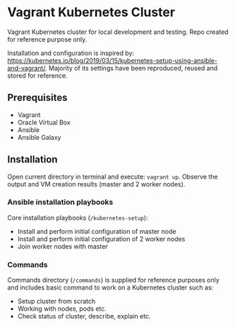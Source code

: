 # Vagrant Kubernetes Cluster
Vagrant Kubernetes cluster for local development and testing. Repo created for reference purpose only.

Installation and configuration is inspired by: https://kubernetes.io/blog/2019/03/15/kubernetes-setup-using-ansible-and-vagrant/. Majority of its settings have been reproduced, reused and stored for reference.

## Prerequisites
- Vagrant
- Oracle Virtual Box
- Ansible
- Ansible Galaxy

## Installation
Open current directory in terminal and execute: ```vagrant up```. Observe the output and VM creation results (master and 2 worker nodes).

### Ansible installation playbooks
Core installation playbooks (```/kubernetes-setup```):
- Install and perform initial configuration of master node
- Install and perform initial configuration of 2 worker nodes
- Join worker nodes with master

### Commands
Commands directory (```/commands```) is supplied for reference purposes only and includes basic command to work on a Kubernetes cluster such as:
- Setup cluster from scratch
- Working with nodes, pods etc.
- Check status of cluster, describe, explain etc.

